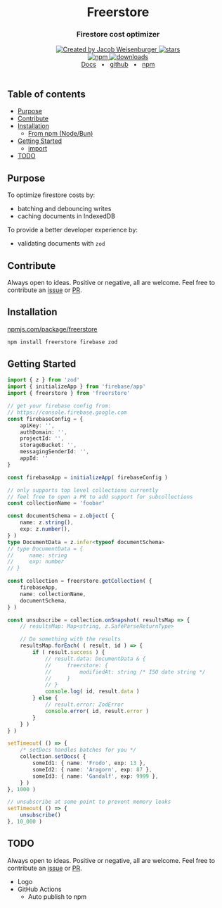 <div align='center'>
    <h1>Freerstore</h1>
    <h3>Firestore cost optimizer</h3>
</div>

<div align='center'>
    <a href='https://github.com/JacobWeisenburger' rel='nofollow'>
        <img alt='Created by Jacob Weisenburger'
            src='https://img.shields.io/badge/created%20by-Jacob%20Weisenburger-274D82.svg'>
    </a>
    <a href='https://github.com/JacobWeisenburger/freerstore/stargazers' rel='nofollow'>
        <img alt='stars' src='https://img.shields.io/github/stars/JacobWeisenburger/freerstore?color=blue'>
    </a>
</div>

<div align='center'>
    <a href='https://www.npmjs.com/package/freerstore' rel='nofollow' target='_blank'>
        <img alt='npm' src='https://img.shields.io/npm/v/freerstore?color=blue'>
    </a>
    <a href='https://www.npmjs.com/package/freerstore' rel='nofollow' target='_blank'>
        <img alt='downloads' src='https://img.shields.io/npm/dw/freerstore?color=blue'>
    </a>
</div>

<div align="center">
    <a href="https://github.com/JacobWeisenburger/freerstore#freerstore">Docs</a>
    <span>&nbsp;&nbsp;•&nbsp;&nbsp;</span>
    <a href="https://github.com/JacobWeisenburger/freerstore">github</a>
    <span>&nbsp;&nbsp;•&nbsp;&nbsp;</span>
    <a href="https://www.npmjs.com/package/freerstore">npm</a>
</div>

<!-- Dist Readme Stops Here -->

<br />

## Table of contents
- [Purpose](#purpose)
- [Contribute](#contribute)
- [Installation](#installation)
    - [From npm (Node/Bun)](#from-npm-nodebun)
- [Getting Started](#getting-started)
    - [import](#import)
- [TODO](#todo)

## Purpose
To optimize firestore costs by:
- batching and debouncing writes
- caching documents in IndexedDB

To provide a better developer experience by:
- validating documents with `zod`

## Contribute
Always open to ideas. Positive or negative, all are welcome. Feel free to contribute an [issue](https://github.com/JacobWeisenburger/freerstore/issues) or [PR](https://github.com/JacobWeisenburger/freerstore/pulls).

## Installation
[npmjs.com/package/freerstore](https://www.npmjs.com/package/freerstore)
```sh
npm install freerstore firebase zod
```

## Getting Started

```ts
import { z } from 'zod'
import { initializeApp } from 'firebase/app'
import { freerstore } from 'freerstore'

// get your firebase config from:
// https://console.firebase.google.com
const firebaseConfig = {
    apiKey: '',
    authDomain: '',
    projectId: '',
    storageBucket: '',
    messagingSenderId: '',
    appId: ''
}

const firebaseApp = initializeApp( firebaseConfig )

// only supports top level collections currently
// feel free to open a PR to add support for subcollections
const collectionName = 'foobar'

const documentSchema = z.object( {
    name: z.string(),
    exp: z.number(),
} )
type DocumentData = z.infer<typeof documentSchema>
// type DocumentData = {
//     name: string
//     exp: number
// }

const collection = freerstore.getCollection( {
    firebaseApp,
    name: collectionName,
    documentSchema,
} )

const unsubscribe = collection.onSnapshot( resultsMap => {
    // resultsMap: Map<string, z.SafeParseReturnType>

    // Do something with the results
    resultsMap.forEach( ( result, id ) => {
        if ( result.success ) {
            // result.data: DocumentData & {
            //     freerstore: {
            //         modifiedAt: string /* ISO date string */
            //     }
            // }
            console.log( id, result.data )
        } else {
            // result.error: ZodError
            console.error( id, result.error )
        }
    } )
} )

setTimeout( () => {
    /* setDocs handles batches for you */
    collection.setDocs( {
        someId1: { name: 'Frodo', exp: 13 },
        someId2: { name: 'Aragorn', exp: 87 },
        someId3: { name: 'Gandalf', exp: 9999 },
    } )
}, 1000 )

// unsubscribe at some point to prevent memory leaks 
setTimeout( () => {
    unsubscribe()
}, 10_000 )
```

## TODO
Always open to ideas. Positive or negative, all are welcome. Feel free to contribute an [issue](https://github.com/JacobWeisenburger/freerstore/issues) or [PR](https://github.com/JacobWeisenburger/freerstore/pulls).
- Logo
- GitHub Actions
    - Auto publish to npm